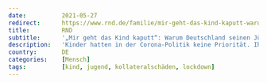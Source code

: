 ```yaml
---
date:          2021-05-27
redirect:      https://www.rnd.de/familie/mir-geht-das-kind-kaputt-warum-deutschland-seinen-juengsten-nach-der-pandemie-etwas-schuldet-R4MXFAULKVHAZK3PI4CWPJHHQ4.html
title:         RND
subtitle:      '„Mir geht das Kind kaputt“: Warum Deutschland seinen Jüngsten nach der Pandemie etwas schuldet'
description:   'Kinder hatten in der Corona-Politik keine Priorität. Ihr Lockdown dauerte am längsten, die Zumutungen für sie waren besonders groß. Das könnte sich rächen, fürchten Fachleute und Eltern. Was schuldet Deutschland seinen Jüngsten?'
country:       DE
categories:    [Mensch]
tags:          [kind, jugend, kollateralschäden, lockdown]
---
```

